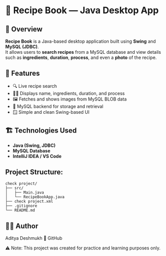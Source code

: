 # 🍳 Recipe Book — Java Desktop App

## 📖 Overview
**Recipe Book** is a Java-based desktop application built using **Swing** and **MySQL (JDBC)**.  
It allows users to **search recipes** from a MySQL database and view details such as **ingredients**, **duration**, **process**, and even a **photo** of the recipe.


## 🧰 Features
- 🔍 Live recipe search  
- 🧑‍🍳 Displays name, ingredients, duration, and process  
- 🖼️ Fetches and shows images from MySQL BLOB data  
- 💾 MySQL backend for storage and retrieval  
- 🪟 Simple and clean Swing-based UI  

## 🏗️ Technologies Used
- **Java (Swing, JDBC)**
- **MySQL Database**
- **IntelliJ IDEA / VS Code**


## Project Structure:
```
check project/
├── src/
│   ├── Main.java
│   └── RecipeBookApp.java
├── check project.xml
├── .gitignore
└── README.md
```

## 👨‍💻 Author
Aditya Deshmukh
📍 GitHub

⚠️ Note: This project was created for practice and learning purposes only.



